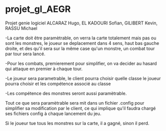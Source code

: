 # projet_gl_AEGR
Projet genie logiciel ALCARAZ Hugo, EL KADOURI Sofian, GILIBERT Kevin, RASSU Michael

-La carte doit être paramètrable, on verra la carte totalement mais pas ou sont les monstres, le joueur se deplacement dans 4 sens, haut bas gauche droite, et des qu'il sera sur la même case qu'un monstre, un combat tour par tour sera lancé.

-Pour les combats, premierement pour simplifier, on va decider au hasard qui attaque en premier à chaque tour.

-Le joueur sera parametrable, le client pourra choisir quelle classe le joueur pourra choisir et les compétence associé au classe

-Les compétence des monstres seront aussi paramètrable.

Tout ce que sera paramètrable sera mit dans un fichier .config pour simplifier sa modification par le client, ce qui implique qu'il faudra chargé ses fichiers config à chaque lancement du jeu.

Si le joueur tue tous les monstres sur la carte, il a gagné, sinon il perd.
